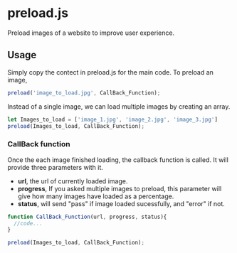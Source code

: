 # preload.js
Preload images of a website to improve user experience.

## Usage
Simply copy the contect in preload.js for the main code. To preload an image,
```js
preload('image_to_load.jpg', CallBack_Function);
```
Instead of a single image, we can load multiple images by creating an array.
```js
let Images_to_load = ['image_1.jpg', 'image_2.jpg', 'image_3.jpg']
preload(Images_to_load, CallBack_Function);
```

### CallBack function
Once the each image finished loading, the callback function is called. It will provide three parameters with it.
- **url**, the url of currently loaded image.
- **progress**, If you asked multiple images to preload, this parameter will give how many images have loaded as a percentage.
- **status**, will send "pass" if image loaded sucessfully, and "error" if not.

```js
function CallBack_Function(url, progress, status){
  //code...
}

preload(Images_to_load, CallBack_Function);
```
